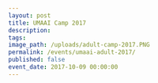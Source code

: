 ```yaml
---
layout: post
title: UMAAI Camp 2017
description:
tags: 
image_path: /uploads/adult-camp-2017.PNG
permalink: /events/umaai-adult-2017/
published: false
event_date: 2017-10-09 00:00:00
---
```

